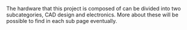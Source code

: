 The hardware that this project is composed of can be divided into two subcategories, CAD design and electronics. More about these will be possible to find in each sub page eventually.